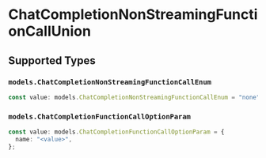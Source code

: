 # ChatCompletionNonStreamingFunctionCallUnion


## Supported Types

### `models.ChatCompletionNonStreamingFunctionCallEnum`

```typescript
const value: models.ChatCompletionNonStreamingFunctionCallEnum = "none";
```

### `models.ChatCompletionFunctionCallOptionParam`

```typescript
const value: models.ChatCompletionFunctionCallOptionParam = {
  name: "<value>",
};
```

